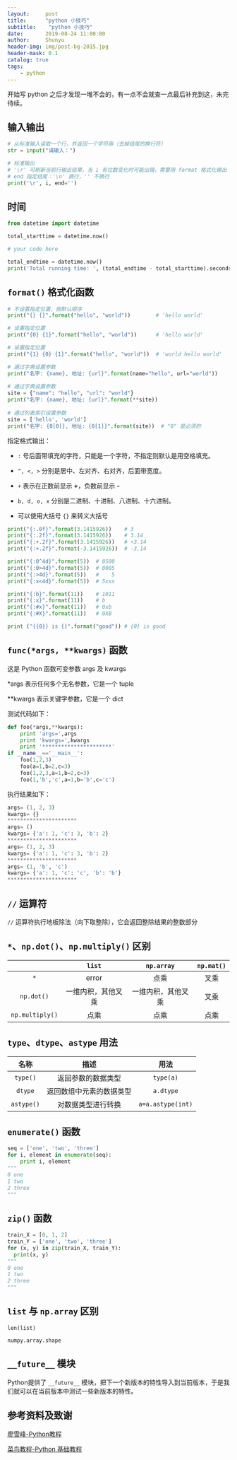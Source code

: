 ```yaml
---
layout:     post
title:      "python 小技巧"
subtitle:    "python 小技巧"
date:       2019-08-24 11:00:00
author:     Shunyu
header-img: img/post-bg-2015.jpg
header-mask: 0.1
catalog: true
tags:
    - python
---
```




开始写 python 之后才发现一堆不会的，有一点不会就查一点最后补充到这，未完待续。



## 输入输出

```python
# 从标准输入读取一个行，并返回一个字符串（去掉结尾的换行符）
str = input("请输入：")

# 标准输出
# '\r' 可刷新当前行输出结果，当 i 有位数变化时可能出错，需要用 format 格式化输出
# end 指定结尾：'\n' 换行，'' 不换行
print('\r', i, end='')
```



## 时间

```python
from datetime import datetime

total_starttime = datetime.now()

# your code here

total_endtime = datetime.now()
print('Total running time: ', (total_endtime - total_starttime).seconds, ' seconds! ')
```



## `format()` 格式化函数

```python
# 不设置指定位置，按默认顺序
print("{} {}".format("hello", "world"))        # 'hello world'

# 设置指定位置
print("{0} {1}".format("hello", "world"))      # 'hello world'

# 设置指定位置
print("{1} {0} {1}".format("hello", "world"))  # 'world hello world'

# 通过字典设置参数
print("名字: {name}, 地址: {url}".format(name="hello", url="world"))
 
# 通过字典设置参数
site = {"name": "hello", "url": "world"}
print("名字: {name}, 地址: {url}".format(**site))
 
# 通过列表索引设置参数
site = ['hello', 'world']
print("名字: {0[0]}, 地址: {0[1]}".format(site))  # "0" 是必须的
```



指定格式输出：

- `:` 号后面带填充的字符，只能是一个字符，不指定则默认是用空格填充。

- `^, <, >` 分别是居中、左对齐、右对齐，后面带宽度。

- `+` 表示在正数前显示 **+**，负数前显示 **-**

- `b, d, o, x` 分别是二进制、十进制、八进制、十六进制。

- 可以使用大括号 `{}` 来转义大括号

```python
print("{:.0f}".format(3.1415926))    # 3
print("{:.2f}".format(3.1415926))    # 3.14
print("{:+.2f}".format(3.1415926))   # +3.14
print("{:+.2f}".format(-3.1415926))  # -3.14

print("{:0^4d}".format(5))  # 0500
print("{:0>4d}".format(5))  # 0005
print("{:>4d}".format(5))   #    5
print("{:x<4d}".format(5))  # 5xxx

print("{:b}".format(11))    # 1011
print("{:x}".format(11))    # b
print("{:#x}".format(11))   # 0xb
print("{:#X}".format(11))   # 0XB

print ("{{0}} is {}".format("good")) # {0} is good
```



## `func(*args, **kwargs)` 函数

这是 Python 函数可变参数 args 及 kwargs

*args 表示任何多个无名参数，它是一个 tuple

**kwargs 表示关键字参数，它是一个 dict

测试代码如下：

```python
def foo(*args,**kwargs):
    print 'args=',args
    print 'kwargs=',kwargs
    print '**********************'
if __name__=='__main__':
    foo(1,2,3)
    foo(a=1,b=2,c=3)
    foo(1,2,3,a=1,b=2,c=3)
    foo(1,'b','c',a=1,b='b',c='c')
```

执行结果如下：

```python
args= (1, 2, 3)
kwargs= {}
**********************
args= ()
kwargs= {'a': 1, 'c': 3, 'b': 2}
**********************
args= (1, 2, 3)
kwargs= {'a': 1, 'c': 3, 'b': 2}
**********************
args= (1, 'b', 'c')
kwargs= {'a': 1, 'c': 'c', 'b': 'b'}
**********************
```



## `//` 运算符

`//` 运算符执行地板除法（向下取整除），它会返回整除结果的整数部分



## `*`、`np.dot()`、`np.multiply()` 区别

|                 |       `list`       |     `np.array`     | `np.mat()` |
| :-------------: | :----------------: | :----------------: | :--------: |
|       `*`       |       error        |        点乘        |    叉乘    |
|   `np.dot()`    | 一维内积，其他叉乘 | 一维内积，其他叉乘 |    叉乘    |
| `np.multiply()` |        点乘        |        点乘        |    点乘    |



## `type`、`dtype`、`astype` 用法

|    名称    |           描述           |       用法        |
| :--------: | :----------------------: | :---------------: |
|  `type()`  |    返回参数的数据类型    |     `type(a)`     |
|  `dtype`   | 返回数组中元素的数据类型 |     `a.dtype`     |
| `astype()` |    对数据类型进行转换    | `a=a.astype(int)` |



## `enumerate()` 函数

```python
seq = ['one', 'two', 'three']
for i, element in enumerate(seq):
	print i, element
"""
0 one
1 two
2 three
"""
```



## `zip()` 函数

```python
train_X = [0, 1, 2]
train_Y = ['one', 'two', 'three']
for (x, y) in zip(train_X, train_Y):
  print(x, y)
"""
0 one
1 two
2 three
"""
```



## `list` 与 `np.array` 区别

```
len(list)

numpy.array.shape
```



## `__future__` 模块

Python提供了 `__future__` 模块，把下一个新版本的特性导入到当前版本，于是我们就可以在当前版本中测试一些新版本的特性。



## 参考资料及致谢

[廖雪峰-Python教程](https://www.liaoxuefeng.com/wiki/1016959663602400)

[菜鸟教程-Python 基础教程](https://www.runoob.com/python/python-tutorial.html)